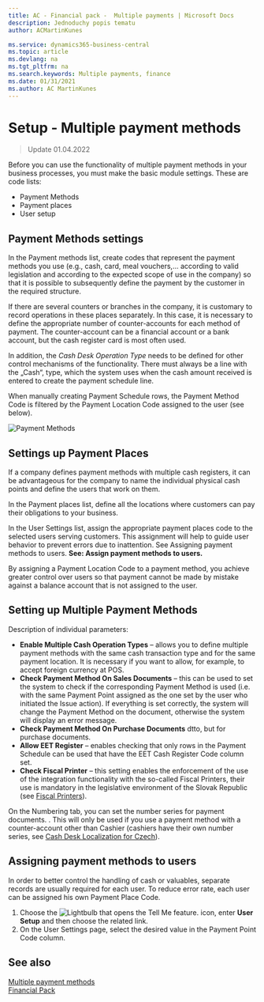 ```yaml
---
title: AC - Financial pack -  Multiple payments | Microsoft Docs
description: Jednoduchy popis tematu
author: ACMartinKunes

ms.service: dynamics365-business-central
ms.topic: article
ms.devlang: na
ms.tgt_pltfrm: na
ms.search.keywords: Multiple payments, finance 
ms.date: 01/31/2021
ms.author: AC MartinKunes
---
```

# Setup - Multiple payment methods
> Update 01.04.2022

Before you can use the functionality of multiple payment methods in your business processes, you must make the basic module settings. These are code lists:

- Payment Methods
- Payment places
- User setup

## Payment Methods settings

In the Payment methods list, create codes that represent the payment methods you use (e.g., cash, card, meal vouchers,... according to valid legislation and according to the expected scope of use in the company) so that it is possible to subsequently define the payment by the customer in the required structure.

If there are several counters or branches in the company, it is customary to record operations in these places separately. In this case, it is necessary to define the appropriate number of counter-accounts for each method of payment. The counter-account can be a financial account or a bank account, but the cash register card is most often used.

In addition, the  *Cash Desk Operation Type* needs to be defined for other control mechanisms of the functionality. There must always be a line with the  „Cash“, type, which the system uses when the cash amount received is entered to create the payment schedule line.

When manually creating Payment Schedule rows, the Payment Method Code is filtered by the Payment Location Code assigned to the user (see below).

![Payment Methods](media/multiple_payment_methonds_overview.png)

## Settings up Payment Places

If a company defines payment methods with multiple cash registers, it can be advantageous for the company to name the individual physical cash points and define the users that work on them.

In the Payment places list, define all the locations where customers can pay their obligations to your business. 

In the User Settings list, assign the appropriate payment places code to the selected users serving customers. This assignment will help to guide user behavior to prevent errors due to inattention. See Assigning payment methods to users. **See: Assign payment methods to users.**

By assigning a Payment Location Code to a payment method, you achieve greater control over users so that payment cannot be made by mistake against a balance account that is not assigned to the user. 


## Setting up Multiple Payment Methods

Description of individual parameters:
- **Enable Multiple Cash Operation Types** – allows you to define multiple payment methods with the same cash transaction type and for the same payment location.  It is necessary if you want to allow, for example, to accept foreign currency at POS.
- **Check Payment Method On Sales Documents** – this can be used to set the system to check if the corresponding Payment Method is used (i.e. with the same Payment Point assigned as the one set by the user who initiated the Issue action). If everything is set correctly, the system will change the Payment Method on the document, otherwise the system will display an error message.
- **Check Payment Method On Purchase Documents** dtto, but for purchase documents.
- **Allow EET Register** – enables checking that only rows in the Payment Schedule can be used that have the EET Cash Register Code column set.
- **Check Fiscal Printer** – this setting enables the enforcement of the use of the integration functionality with the so-called Fiscal Printers, their use is mandatory in the legislative environment of the Slovak Republic (see [Fiscal Printers](https://muj.autocont.cz/docs/cs-cz/dynamics365/business-central/FinancialPack/fiscal-printers.html)).

On the Numbering tab, you can set the number series for payment documents. . This will only be used if you use a payment method with a counter-account other than Cashier (cashiers have their own number series, see [Cash Desk Localization for Czech](https://docs.microsoft.com/cs-cz/dynamics365/business-central/localfunctionality/czech/ui-extensions-cash-desk-localization-cz#nastaven%C3%AD-%C4%8D%C3%ADseln%C3%BDch-%C5%99ad-pro-p%C5%99%C3%ADjmov%C3%A9-a-v%C3%BDdajov%C3%A9-doklady)).

## Assigning payment methods to users

In order to better control the handling of cash or valuables, separate records are usually required for each user. To reduce error rate, each user can be assigned his own Payment Place Code.
1. Choose the ![Lightbulb that opens the Tell Me feature.](media/ui-search/search_small.png "Tell me what you want to do") icon, enter **User Setup** and then choose the related link.
2. On the User Settings page, select the desired value in the Payment Point Code column.


## See also

[Multiple payment methods](multiple-payment-methods.md)  
[Financial Pack](finance-pack.md)
